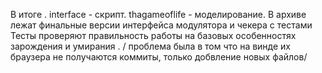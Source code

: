 В итоге . interface - скрипт. thagameoflife - моделирование.
В архиве лежат финальные версии интерфейса модулятора и чекера с тестами
Тесты проверяют правильность работы на базовых особенностях зарождения и умирания 
. / проблема была в том что на винде их браузера не получаются коммиты, только добвление новых файлов/
